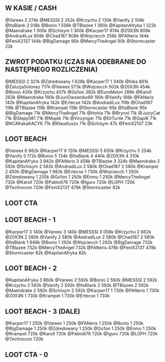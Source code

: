 ## W KASIE / CASH
@Vareex 2 274k
@MESSSI 2 252k
@Krzychu 2 130k
@Vanify 2 108k
@ItsBlank 2 018k
@Bonio 1 556k
@TBlazee 1 390k
@KapitanAfryka 1 322k
@Maendrake 1 300k
@Schisym 1 300k
@Kacper17 974k
@Z0X3N 808k
@AndradiLux 808k
@Chad187 808k
@Wojciecch 256k
@FANeris 144k
@FeniX2137 144k
@BigDamage 90k
@MercyTheAngel 90k
@Stormcaster 22k

## ZWROT PODATKU (CZAS NA ODEBRANIE DO NASTĘPNEGO ROZLICZENIA)
@MESSSI 2 321k
@Zdredowany 1 628k
@Kacper17 1 340k
@Inka 861k
@ZaluzjaSolonez 717k
@Vareex 573k
@Wojciecch 502k
@Z0X3N 454k
@Bonio 430k
@Krzychu 407k
@Go1on 382k
@EuroMelon 286k
@Karoll 263k
@Maendrake 190k
@JuriOwsienko69 190k
@Vanify 166k
@FANeris 142k
@KapitanAfryka 142k
@Ertecse 142k
@AndradiLux 119k
@Chad187 119k
@TBlazee 119k
@Krampet 119k
@Stormcaster 95k
@ItsBlank 95k
@BigDamage 71k
@MercyTheAngel 71k
@Hohla 71k
@Brynol 71k
@JuicyCat 71k
@Slepy081 71k
@Mupik 71k
@Vircynger 71k
@DrTurtle 71k
@GapiK 71k
@KCAKakaKACYK 71k
@Klaudiuszs 71k
@Schisym 47k
@FeniX2137 23k

## LOOT BEACH
@Vareex 6 982k
@Kacper17 6 120k
@MESSSI 5 650k
@Krzychu 5 254k
@Vanify 5 172k
@Bonio 5 134k
@ItsBlank 4 440k
@Z0X3N 4 310k
@KapitanAfryka 3 942k
@FANeris 3 458k
@TBlazee 3 324k
@Maendrake 2 592k
@Schisym 2 592k
@AndradiLux 2 580k
@Chad187 2 580k
@Krampet 2 450k
@BigDamage 1 982k
@Ertecse 1 730k
@Wojciecch 1 292k
@Zdredowany 1 250k
@Go1on 1 250k
@Enmu 1 250k
@MercyTheAngel 732k
@Karoll 720k
@Pablo676 720k
@Iguro 720k
@LGPH 720k
@Technocon 720k
@FeniX2137 478k
@Stormcaster 82k

## LOOT CTA

## LOOT BEACH - 1
@Kacper17 3 140k
@Vareex 3 140k
@MESSSI 3 058k
@Krzychu 2 662k
@Z0X3N 2 580k
@Vanify 2 580k
@AndradiLux 2 580k
@Chad187 2 580k
@ItsBlank 1 848k
@Bonio 1 292k
@Wojciecch 1 292k
@BigDamage 732k
@TBlazee 732k
@MercyTheAngel 732k
@FANeris 478k
@FeniX2137 478k
@Stormcaster 82k
@KapitanAfryka 82k

## LOOT BEACH - 2
@KapitanAfryka 3 860k
@Vareex 2 592k
@Bonio 2 592k
@MESSSI 2 592k
@Krzychu 2 592k
@Vanify 2 592k
@ItsBlank 2 592k
@TBlazee 2 592k
@Maendrake 2 592k
@Schisym 2 592k
@Kacper17 1 730k
@FANeris 1 730k
@Z0X3N 1 730k
@Krampet 1 730k
@Ertecse 1 730k

## LOOT BEACH - 3 (DALE)
@Kacper17 1 250k
@Vareex 1 250k
@FANeris 1 250k
@Bonio 1 250k
@BigDamage 1 250k
@Zdredowany 1 250k
@Go1on 1 250k
@Enmu 1 250k
@Krampet 720k
@Karoll 720k
@Pablo676 720k
@Iguro 720k
@LGPH 720k
@Technocon 720k

## LOOT CTA - 0

